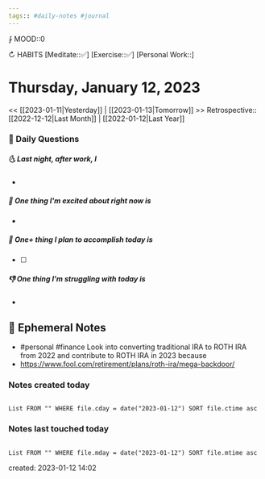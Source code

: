 ```yaml
---
tags:: #daily-notes #journal
---
```


⨑ MOOD::0

↻ HABITS
[Meditate::✅]
[Exercise::✅]
[Personal Work::]

# Thursday, January 12, 2023

\<\< [[2023-01-11|Yesterday]] | [[2023-01-13|Tomorrow]] >>
Retrospective:: [[2022-12-12|Last Month]] | [[2022-01-12|Last Year]]

### 📅 Daily Questions

##### 🌜 Last night, after work, I

-

##### 🙌 One thing I'm excited about right now is

-

##### 🚀 One+ thing I plan to accomplish today is

- [ ]

##### 👎 One thing I'm struggling with today is

-

## 📝 Ephemeral Notes

- #personal #finance Look into converting traditional IRA to ROTH IRA from 2022 and contribute to ROTH IRA in 2023 because
- https://www.fool.com/retirement/plans/roth-ira/mega-backdoor/

### Notes created today

```dataview

List FROM "" WHERE file.cday = date("2023-01-12") SORT file.ctime asc

```

### Notes last touched today

```dataview

List FROM "" WHERE file.mday = date("2023-01-12") SORT file.mtime asc

```

created: 2023-01-12 14:02
